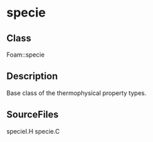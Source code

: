 # specie 
## Class
Foam::specie

## Description
Base class of the thermophysical property types.

## SourceFiles
specieI.H
specie.C

